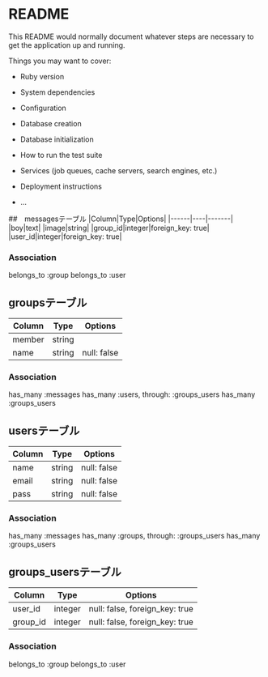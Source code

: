 # README

This README would normally document whatever steps are necessary to get the
application up and running.

Things you may want to cover:

* Ruby version

* System dependencies

* Configuration

* Database creation

* Database initialization

* How to run the test suite

* Services (job queues, cache servers, search engines, etc.)

* Deployment instructions

* ...

##　messagesテーブル
|Column|Type|Options|
|------|----|-------|
|boy|text|
|image|string|
|group_id|integer|foreign_key: true|
|user_id|integer|foreign_key: true|

### Association
  belongs_to :group
  belongs_to :user

## groupsテーブル
|Column|Type|Options|
|------|----|-------|
|member|string|
|name|string|null: false|

### Association
  has_many :messages
  has_many :users, through: :groups_users
  has_many :groups_users

## usersテーブル
|Column|Type|Options|
|------|----|-------|
|name|string|null: false|
|email|string|null: false|
|pass|string|null: false|

### Association
  has_many :messages
  has_many :groups, through: :groups_users
  has_many :groups_users

## groups_usersテーブル

|Column|Type|Options|
|------|----|-------|
|user_id|integer|null: false, foreign_key: true|
|group_id|integer|null: false, foreign_key: true|

### Association
  belongs_to :group
  belongs_to :user